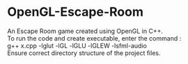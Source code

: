 # OpenGL-Escape-Room
An Escape Room game created using OpenGL in C++.  
To run the code and create executable, enter the command :  
g++ x.cpp -lglut -lGL -lGLU -lGLEW -lsfml-audio  
Ensure correct directory structure of the project files.
